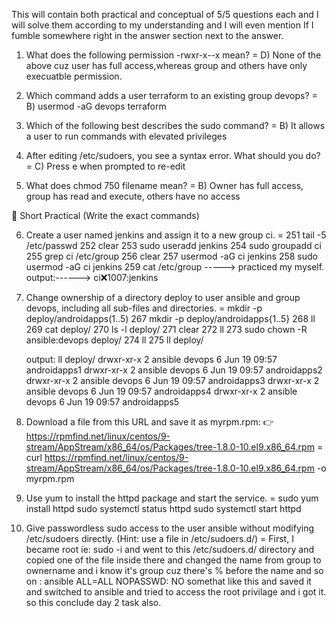 This will contain both practical and conceptual of 5/5 questions each and I will solve them according to my understanding and I will even mention If I fumble somewhere right in the answer section next to the answer.

1. What does the following permission -rwxr-x--x mean?
= D) None of the above cuz user has full access,whereas group and others have only execuatble permission.

2. Which command adds a user terraform to an existing group devops?
= B) usermod -aG devops terraform

3. Which of the following best describes the sudo command?
= B) It allows a user to run commands with elevated privileges

4. After editing /etc/sudoers, you see a syntax error. What should you do?
= C) Press e when prompted to re-edit

5. What does chmod 750 filename mean?
= B) Owner has full access, group has read and execute, others have no access

🔧 Short Practical (Write the exact commands)

6. Create a user named jenkins and assign it to a new group ci.
= 251  tail -5 /etc/passwd
  252  clear
  253  sudo useradd jenkins
  254  sudo groupadd ci
  255  grep ci /etc/group
  256  clear
  257  usermod -aG ci jenkins 
  258  sudo usermod -aG ci jenkins 
  259  cat /etc/group -----> practiced my myself.
  output:------> ci:x:1007:jenkins



7. Change ownership of a directory deploy to user ansible and group devops, including all sub-files and directories.
= mkdir -p deploy/androidapps(1..5)
  267  mkdir -p deploy/androidapps{1..5}
  268  ll
  269  cat deploy/
  270  ls -l deploy/
  271  clear
  272  ll
  273  sudo chown -R ansible:devops deploy/
  274  ll
  275  ll deploy/

	output: ll deploy/ 
	drwxr-xr-x 2 ansible devops 6 Jun 19 09:57 androidapps1
	drwxr-xr-x 2 ansible devops 6 Jun 19 09:57 androidapps2
	drwxr-xr-x 2 ansible devops 6 Jun 19 09:57 androidapps3
	drwxr-xr-x 2 ansible devops 6 Jun 19 09:57 androidapps4
	drwxr-xr-x 2 ansible devops 6 Jun 19 09:57 androidapps5



8. Download a file from this URL and save it as myrpm.rpm:
👉 https://rpmfind.net/linux/centos/9-stream/AppStream/x86_64/os/Packages/tree-1.8.0-10.el9.x86_64.rpm
= curl https://rpmfind.net/linux/centos/9-stream/AppStream/x86_64/os/Packages/tree-1.8.0-10.el9.x86_64.rpm -o myrpm.rpm


9. Use yum to install the httpd package and start the service.
= sudo yum install httpd 
  sudo systemctl status httpd
  sudo systemctl start httpd 


10. Give passwordless sudo access to the user ansible without modifying /etc/sudoers directly. (Hint: use a file in /etc/sudoers.d/)
= First, I became root ie: sudo -i and went to this /etc/sudoers.d/ directory and copied one of the file inside there and changed the name from group to ownername and i know it's group cuz there's % before the name and so on : ansible 	ALL=ALL 	NOPASSWD: NO somethat like this and saved it and switched to ansible and tried to access the root privilage and i got it. so this conclude day 2 task also. 
